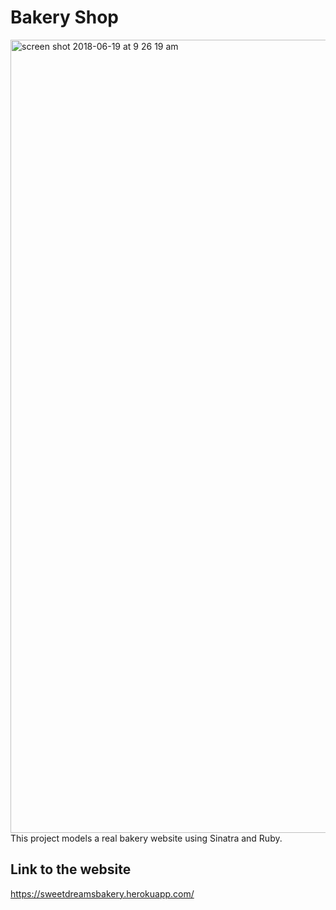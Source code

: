# Bakery Shop

<img width="1269" alt="screen shot 2018-06-19 at 9 26 19 am" src="https://user-images.githubusercontent.com/26211014/41600255-62325056-73a3-11e8-9fc2-76d85dd2f72a.png">
This project models a real bakery website using Sinatra and Ruby.

## Link to the website
https://sweetdreamsbakery.herokuapp.com/
